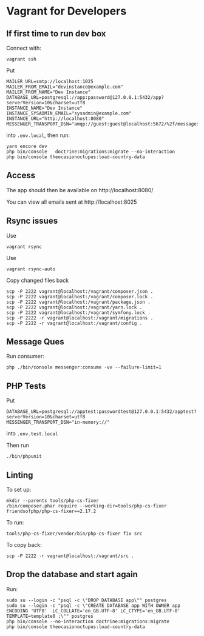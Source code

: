 # Vagrant for Developers


## If first time to run dev box

Connect with:

    vagrant ssh

Put

```
MAILER_URL=smtp://localhost:1025
MAILER_FROM_EMAIL="devinstance@example.com"
MAILER_FROM_NAME="Dev Instance"
DATABASE_URL=postgresql://app:password@127.0.0.1:5432/app?serverVersion=10&charset=utf8
INSTANCE_NAME="Dev Instance"
INSTANCE_SYSADMIN_EMAIL="sysadmin@example.com"
INSTANCE_URL="http://localhost:8080"
MESSENGER_TRANSPORT_DSN="amqp://guest:guest@localhost:5672/%2f/messages"
```

into `.env.local`, then run:

    yarn encore dev
    php bin/console   doctrine:migrations:migrate --no-interaction    
    php bin/console theocasionoctupus:load-country-data


## Access

The app should then be available on http://localhost:8080/

You can view all emails sent at http://localhost:8025


## Rsync issues

Use 

    vagrant rsync

Use 

    vagrant rsync-auto
    
    
Copy changed files back
    
    scp -P 2222 vagrant@localhost:/vagrant/composer.json .
    scp -P 2222 vagrant@localhost:/vagrant/composer.lock .
    scp -P 2222 vagrant@localhost:/vagrant/package.json .
    scp -P 2222 vagrant@localhost:/vagrant/yarn.lock .
    scp -P 2222 vagrant@localhost:/vagrant/symfony.lock .
    scp -P 2222 -r vagrant@localhost:/vagrant/migrations .
    scp -P 2222 -r vagrant@localhost:/vagrant/config .
        
## Message Ques

Run consumer:

    php ./bin/console messenger:consume -vv --failure-limit=1


## PHP Tests

Put

    DATABASE_URL=postgresql://apptest:passwordtest@127.0.0.1:5432/apptest?serverVersion=10&charset=utf8
    MESSENGER_TRANSPORT_DSN="in-memory://"
    
into `.env.test.local`

Then run

    ./bin/phpunit

## Linting

To set up:

    mkdir --parents tools/php-cs-fixer
    /bin/composer.phar require --working-dir=tools/php-cs-fixer friendsofphp/php-cs-fixer==2.17.2
    
To run:

    tools/php-cs-fixer/vendor/bin/php-cs-fixer fix src
    
To copy back:

    scp -P 2222 -r vagrant@localhost:/vagrant/src .

## Drop the database and start again

Run:

    sudo su --login -c "psql -c \"DROP DATABASE app\"" postgres
    sudo su --login -c "psql -c \"CREATE DATABASE app WITH OWNER app ENCODING 'UTF8'  LC_COLLATE='en_GB.UTF-8' LC_CTYPE='en_GB.UTF-8'  TEMPLATE=template0 ;\"" postgres
    php bin/console --no-interaction doctrine:migrations:migrate
    php bin/console theocasionoctupus:load-country-data
 
 
 